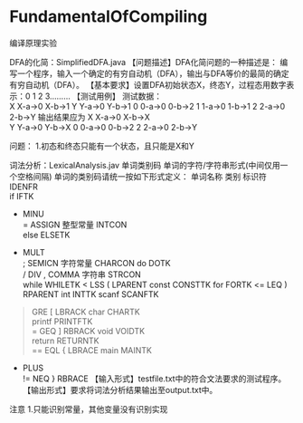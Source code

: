 # FundamentalOfCompiling

编译原理实验

DFA的化简：SimplifiedDFA.java
【问题描述】DFA化简问题的一种描述是：
编写一个程序，输入一个确定的有穷自动机（DFA），输出与DFA等价的最简的确定有穷自动机（DFA）。
【基本要求】设置DFA初始状态X，终态Y，过程态用数字表示：0 1 2 3………
【测试用例】
测试数据：   
X X-a->0 X-b->1
Y Y-a->0 Y-b->1
0 0-a->0 0-b->2
1 1-a->0 1-b->1
2 2-a->0 2-b->Y
输出结果应为
X X-a->0 X-b->X            
Y Y-a->0 Y-b->X
0 0-a->0 0-b->2
2 2-a->0 2-b->Y

问题：
1.初态和终态只能有一个状态，且只能是X和Y



词法分析：LexicalAnalysis.jav
单词类别码 单词的字符/字符串形式(中间仅用一个空格间隔)
单词的类别码请统一按如下形式定义：
单词名称	类别
标识符	IDENFR	
if	IFTK	
-	MINU	
= 	ASSIGN
整型常量	INTCON	
else	ELSETK	
*	MULT	
;	SEMICN
字符常量	CHARCON
do	DOTK	
/	DIV
,	COMMA
字符串	STRCON	
while	WHILETK
< 	LSS
(	LPARENT
const	CONSTTK
for	FORTK
<=	LEQ
)	RPARENT
int	INTTK
scanf	SCANFTK
> 	GRE
[	LBRACK
char	CHARTK	
printf	PRINTFTK	
>=	GEQ
]	RBRACK
void	VOIDTK	
return	RETURNTK	
== 	EQL
{	LBRACE
main	MAINTK	
+	PLUS	
!= 	NEQ
}	RBRACE
【输入形式】testfile.txt中的符合文法要求的测试程序。
【输出形式】要求将词法分析结果输出至output.txt中。

注意
1.只能识别常量，其他变量没有识别实现
